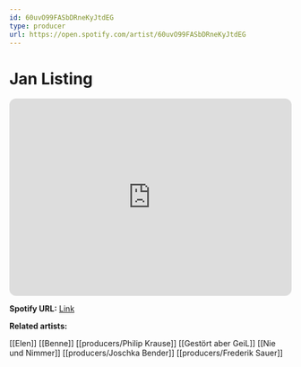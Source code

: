 ```yaml
---
id: 60uvO99FASbDRneKyJtdEG
type: producer
url: https://open.spotify.com/artist/60uvO99FASbDRneKyJtdEG
---
```

# Jan Listing

<iframe style="border-radius:12px" src="https://open.spotify.com/embed/artist/60uvO99FASbDRneKyJtdEG" width="100%" height="352" frameBorder="0" allowfullscreen="" allow="autoplay; clipboard-write; encrypted-media; fullscreen; picture-in-picture" loading="lazy"></iframe>

**Spotify URL:** [Link](https://open.spotify.com/artist/60uvO99FASbDRneKyJtdEG)

**Related artists:**

[[Elen]]
[[Benne]]
[[producers/Philip Krause]]
[[Gestört aber GeiL]]
[[Nie und Nimmer]]
[[producers/Joschka Bender]]
[[producers/Frederik Sauer]]
